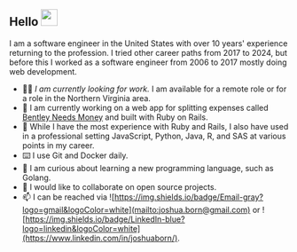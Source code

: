 ## Hello <img src="https://media.giphy.com/media/hvRJCLFzcasrR4ia7z/giphy.gif" width="30px"/>

I am a software engineer in the United States with over 10 years' experience returning to the profession. I tried other career paths from 2017 to 2024, but before this I worked as a software engineer from 2006 to 2017 mostly doing web development.

- 👨‍💻 _I am currently looking for work._ I am available for a remote role  or for a role in the Northern Virginia area.
- 🔭 I am currently working on a web app for splitting expenses called [Bentley Needs Money](https://github.com/joshuaborn/bentley-needs-money) and built with Ruby on Rails.
- 🧾 While I have the most experience with Ruby and Rails, I also have used in a professional setting JavaScript, Python, Java, R, and SAS at various points in my career.
- ⌨️ I use Git and Docker daily.
- 🤔 I am curious about learning a new programming language, such as Golang.
- 👯 I would like to collaborate on open source projects.
- 📫 I can be reached via ![https://img.shields.io/badge/Email-gray?logo=gmail&logoColor=white](mailto:joshua.born@gmail.com) or ![https://img.shields.io/badge/LinkedIn-blue?logo=linkedin&logoColor=white](https://www.linkedin.com/in/joshuaborn/).
